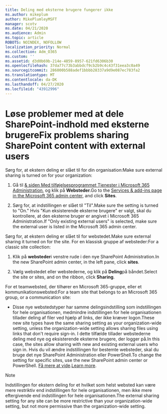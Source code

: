 ```yaml
---
title: Deling med eksterne brugere fungerer ikke
ms.author: mikeplum
author: MikePlumleyMSFT
manager: scotv
ms.date: 04/21/2020
ms.audience: Admin
ms.topic: article
ROBOTS: NOINDEX, NOFOLLOW
localization_priority: Normal
ms.collection: Adm_O365
ms.custom: ''
ms.assetid: d3d0b69b-214e-4859-8957-621fd6306b30
ms.openlocfilehash: 37da77c73b3abbdcf9cb2b9c4c43f31eea3c0a49
ms.sourcegitcommit: 286000b588adef1bbbb28337a9d9e087ec783fa2
ms.translationtype: MT
ms.contentlocale: da-DK
ms.lasthandoff: 04/27/2020
ms.locfileid: "43912996"
---
```

# <a name="fix-problems-sharing-sharepoint-content-with-external-users"></a><span data-ttu-id="bd361-102">Løse problemer med at dele SharePoint-indhold med eksterne brugere</span><span class="sxs-lookup"><span data-stu-id="bd361-102">Fix problems sharing SharePoint content with external users</span></span>

<span data-ttu-id="bd361-103">Sørg for, at ekstern deling er slået til for din organisation:</span><span class="sxs-lookup"><span data-stu-id="bd361-103">Make sure external sharing is turned on for your organization:</span></span>
  
1. <span data-ttu-id="bd361-104">Gå til [ &amp; siden Med tilføjelsesprogrammet Tjenester i Microsoft 365 Administration](https://portal.office.com/adminportal/home#/Settings/ServicesAndAddIns), og klik på **Websteder**.</span><span class="sxs-lookup"><span data-stu-id="bd361-104">Go to the [Services &amp; add-ins page in the Microsoft 365 admin center](https://portal.office.com/adminportal/home#/Settings/ServicesAndAddIns), and click **Sites**.</span></span>
    
2. <span data-ttu-id="bd361-105">Sørg for, at indstillingen er slået til "Til".</span><span class="sxs-lookup"><span data-stu-id="bd361-105">Make sure the setting is turned to "On."</span></span> <span data-ttu-id="bd361-106">Hvis "Kun eksisterende eksterne brugere" er valgt, skal du kontrollere, at den eksterne bruger er angivet i Microsoft 365 Administration.</span><span class="sxs-lookup"><span data-stu-id="bd361-106">If "Only existing external users" is selected, make sure the external user is listed in the Microsoft 365 admin center.</span></span>
    
<span data-ttu-id="bd361-107">Sørg for, at ekstern deling er slået til for webstedet.</span><span class="sxs-lookup"><span data-stu-id="bd361-107">Make sure external sharing it turned on for the site.</span></span> <span data-ttu-id="bd361-108">For en klassisk gruppe af websteder:</span><span class="sxs-lookup"><span data-stu-id="bd361-108">For a classic site collection:</span></span>
  
1. <span data-ttu-id="bd361-109">Klik på **websteder**i venstre rude i den nye SharePoint Administration.</span><span class="sxs-lookup"><span data-stu-id="bd361-109">In the new SharePoint admin center, in the left pane, click **sites**.</span></span>
    
2. <span data-ttu-id="bd361-110">Vælg webstedet eller webstederne, og klik på **Deling**på båndet.</span><span class="sxs-lookup"><span data-stu-id="bd361-110">Select the site or sites, and on the ribbon, click **Sharing**.</span></span>
    
<span data-ttu-id="bd361-111">For et teamwebsted, der tilhører en Microsoft 365-gruppe, eller et kommunikationswebsted:</span><span class="sxs-lookup"><span data-stu-id="bd361-111">For a team site that belongs to an Microsoft 365 group, or a communication site:</span></span>
  
- <span data-ttu-id="bd361-112">Disse nye webstedstyper har samme delingsindstilling som indstillingen for hele organisationen, medmindre indstillingen for hele organisationen tillader deling af filer ved hjælp af links, der ikke kræver logon.</span><span class="sxs-lookup"><span data-stu-id="bd361-112">These new site types have the same sharing setting as your organization-wide setting, unless the organization-wide setting allows sharing files using links that don't require sign-in.</span></span> <span data-ttu-id="bd361-113">I dette tilfælde tillader webstederne deling med nye og eksisterende eksterne brugere, der logger på.</span><span class="sxs-lookup"><span data-stu-id="bd361-113">In this case, the sites allow sharing with new and existing external users who sign in.</span></span> <span data-ttu-id="bd361-114">Hvis du vil ændre indstillingen for bestemte websteder, skal du bruge det nye SharePoint Administration eller PowerShell.</span><span class="sxs-lookup"><span data-stu-id="bd361-114">To change the setting for specific sites, use the new SharePoint admin center or PowerShell.</span></span> <span data-ttu-id="bd361-115">[Få mere at vide](https://go.microsoft.com/fwlink/?linkid=871863).</span><span class="sxs-lookup"><span data-stu-id="bd361-115">[Learn more](https://go.microsoft.com/fwlink/?linkid=871863).</span></span>
    
> [!NOTE]
> <span data-ttu-id="bd361-116">Indstillingen for ekstern deling for et hvilket som helst websted kan være mere restriktiv end indstillingen for hele organisationen, men ikke mere eftergivende end indstillingen for hele organisationen.</span><span class="sxs-lookup"><span data-stu-id="bd361-116">The external sharing setting for any site can be more restrictive than your organization-wide setting, but not more permissive than the organization-wide setting.</span></span> 
  

